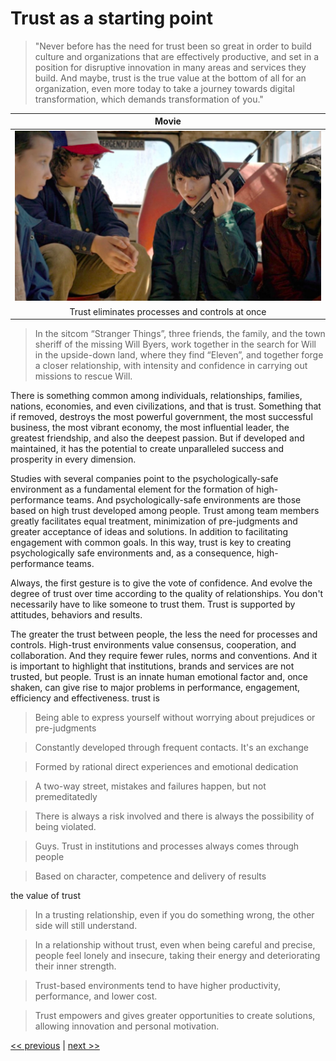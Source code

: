 # Trust as a starting point

>"Never before has the need for trust been so great in order to build culture and organizations that are effectively productive, and set in a position for disruptive innovation in many areas and services they build. And maybe, trust is the true value at the bottom of all for an organization, even more today to take a journey towards digital transformation, which demands transformation of you."

| Movie |
| :---: |
|![](../../images/trust_as_a_starting_point.png)|
|Trust eliminates processes and controls at once|

>In the sitcom “Stranger Things”, three friends, the family, and the town sheriff of the missing Will Byers, work together in the search for Will in the upside-down land, where they find “Eleven”, and together forge a closer relationship, with intensity and confidence in carrying out missions to rescue Will.

There is something common among individuals, relationships, families, nations, economies, and even civilizations, and that is trust. Something that if removed, destroys the most powerful government, the most successful business, the most vibrant economy, the most influential leader, the greatest friendship, and also the deepest passion. But if developed and maintained, it has the potential to create unparalleled success and prosperity in every dimension.

Studies with several companies point to the psychologically-safe environment as a fundamental element for the formation of high-performance teams. And psychologically-safe environments are those based on high trust developed among people. Trust among team members greatly facilitates equal treatment, minimization of pre-judgments and greater acceptance of ideas and solutions. In addition to facilitating engagement with common goals. In this way, trust is key to creating psychologically safe environments and, as a consequence, high-performance teams.

Always, the first gesture is to give the vote of confidence. And evolve the degree of trust over time according to the quality of relationships. You don't necessarily have to like someone to trust them. Trust is supported by attitudes, behaviors and results.

The greater the trust between people, the less the need for processes and controls. High-trust environments value consensus, cooperation, and collaboration. And they require fewer rules, norms and conventions. And it is important to highlight that institutions, brands and services are not trusted, but people. Trust is an innate human emotional factor and, once shaken, can give rise to major problems in performance, engagement, efficiency and effectiveness.
trust is

>Being able to express yourself without worrying about prejudices or pre-judgments

>Constantly developed through frequent contacts. It's an exchange

>Formed by rational direct experiences and emotional dedication

>A two-way street, mistakes and failures happen, but not premeditatedly

>There is always a risk involved and there is always the possibility of being violated.

>Guys. Trust in institutions and processes always comes through people

>Based on character, competence and delivery of results

the value of trust

>In a trusting relationship, even if you do something wrong, the other side will still understand.

>In a relationship without trust, even when being careful and precise, people feel lonely and insecure, taking their energy and deteriorating their inner strength.

>Trust-based environments tend to have higher productivity, performance, and lower cost.

>Trust empowers and gives greater opportunities to create solutions, allowing innovation and personal motivation.

[<< previous](0-glassbox_organizations.md) | [next >>](2-culture_eating_strategy.md)
